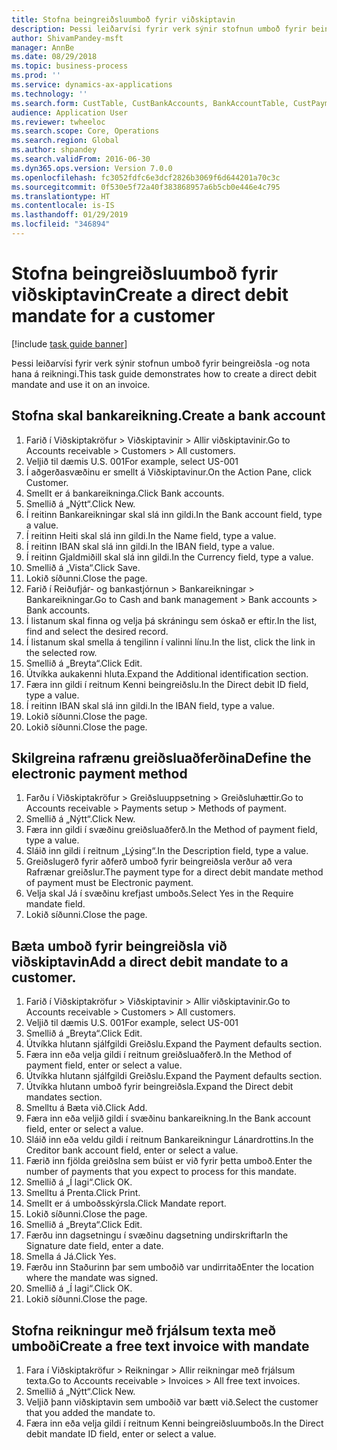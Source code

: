 ```yaml
---
title: Stofna beingreiðsluumboð fyrir viðskiptavin
description: Þessi leiðarvísi fyrir verk sýnir stofnun umboð fyrir beingreiðsla -og nota hana á reikningi.
author: ShivamPandey-msft
manager: AnnBe
ms.date: 08/29/2018
ms.topic: business-process
ms.prod: ''
ms.service: dynamics-ax-applications
ms.technology: ''
ms.search.form: CustTable, CustBankAccounts, BankAccountTable, CustPaymMode, CustDirectDebitMandate, BankAccountTableLookUp, SrsReportViewerForm,  LogisticsAddressCityLookup, CustFreeInvoice, CustTableLookup
audience: Application User
ms.reviewer: twheeloc
ms.search.scope: Core, Operations
ms.search.region: Global
ms.author: shpandey
ms.search.validFrom: 2016-06-30
ms.dyn365.ops.version: Version 7.0.0
ms.openlocfilehash: fc3052fdfc6e3dcf2826b3069f6d644201a70c3c
ms.sourcegitcommit: 0f530e5f72a40f383868957a6b5cb0e446e4c795
ms.translationtype: HT
ms.contentlocale: is-IS
ms.lasthandoff: 01/29/2019
ms.locfileid: "346894"
---
```

# <a name="create-a-direct-debit-mandate-for-a-customer"></a><span data-ttu-id="6277c-103">Stofna beingreiðsluumboð fyrir viðskiptavin</span><span class="sxs-lookup"><span data-stu-id="6277c-103">Create a direct debit mandate for a customer</span></span>

[!include [task guide banner](../../includes/task-guide-banner.md)]

<span data-ttu-id="6277c-104">Þessi leiðarvísi fyrir verk sýnir stofnun umboð fyrir beingreiðsla -og nota hana á reikningi.</span><span class="sxs-lookup"><span data-stu-id="6277c-104">This task guide demonstrates how to create a direct debit mandate and use it on an invoice.</span></span>


## <a name="create-a-bank-account"></a><span data-ttu-id="6277c-105">Stofna skal bankareikning.</span><span class="sxs-lookup"><span data-stu-id="6277c-105">Create a bank account</span></span>
1. <span data-ttu-id="6277c-106">Farið í Viðskiptakröfur > Viðskiptavinir > Allir viðskiptavinir.</span><span class="sxs-lookup"><span data-stu-id="6277c-106">Go to Accounts receivable > Customers > All customers.</span></span>
2. <span data-ttu-id="6277c-107">Veljið til dæmis U.S. 001</span><span class="sxs-lookup"><span data-stu-id="6277c-107">For example, select US-001</span></span>
3. <span data-ttu-id="6277c-108">Í aðgerðasvæðinu er smellt á Viðskiptavinur.</span><span class="sxs-lookup"><span data-stu-id="6277c-108">On the Action Pane, click Customer.</span></span>
4. <span data-ttu-id="6277c-109">Smellt er á bankareikninga.</span><span class="sxs-lookup"><span data-stu-id="6277c-109">Click Bank accounts.</span></span>
5. <span data-ttu-id="6277c-110">Smellið á „Nýtt“.</span><span class="sxs-lookup"><span data-stu-id="6277c-110">Click New.</span></span>
6. <span data-ttu-id="6277c-111">Í reitinn Bankareikningar skal slá inn gildi.</span><span class="sxs-lookup"><span data-stu-id="6277c-111">In the Bank account field, type a value.</span></span>
7. <span data-ttu-id="6277c-112">Í reitinn Heiti skal slá inn gildi.</span><span class="sxs-lookup"><span data-stu-id="6277c-112">In the Name field, type a value.</span></span>
8. <span data-ttu-id="6277c-113">Í reitinn IBAN skal slá inn gildi.</span><span class="sxs-lookup"><span data-stu-id="6277c-113">In the IBAN field, type a value.</span></span>
9. <span data-ttu-id="6277c-114">Í reitinn Gjaldmiðill skal slá inn gildi.</span><span class="sxs-lookup"><span data-stu-id="6277c-114">In the Currency field, type a value.</span></span>
10. <span data-ttu-id="6277c-115">Smellið á „Vista“.</span><span class="sxs-lookup"><span data-stu-id="6277c-115">Click Save.</span></span>
11. <span data-ttu-id="6277c-116">Lokið síðunni.</span><span class="sxs-lookup"><span data-stu-id="6277c-116">Close the page.</span></span>
12. <span data-ttu-id="6277c-117">Farið í Reiðufjár- og bankastjórnun > Bankareikningar > Bankareikningar.</span><span class="sxs-lookup"><span data-stu-id="6277c-117">Go to Cash and bank management > Bank accounts > Bank accounts.</span></span>
13. <span data-ttu-id="6277c-118">Í listanum skal finna og velja þá skráningu sem óskað er eftir.</span><span class="sxs-lookup"><span data-stu-id="6277c-118">In the list, find and select the desired record.</span></span>
14. <span data-ttu-id="6277c-119">Í listanum skal smella á tengilinn í valinni línu.</span><span class="sxs-lookup"><span data-stu-id="6277c-119">In the list, click the link in the selected row.</span></span>
15. <span data-ttu-id="6277c-120">Smellið á „Breyta“.</span><span class="sxs-lookup"><span data-stu-id="6277c-120">Click Edit.</span></span>
16. <span data-ttu-id="6277c-121">Útvíkka aukakenni hluta.</span><span class="sxs-lookup"><span data-stu-id="6277c-121">Expand the Additional identification section.</span></span>
17. <span data-ttu-id="6277c-122">Færa inn gildi í reitnum Kenni beingreiðslu.</span><span class="sxs-lookup"><span data-stu-id="6277c-122">In the Direct debit ID field, type a value.</span></span>
18. <span data-ttu-id="6277c-123">Í reitinn IBAN skal slá inn gildi.</span><span class="sxs-lookup"><span data-stu-id="6277c-123">In the IBAN field, type a value.</span></span>
19. <span data-ttu-id="6277c-124">Lokið síðunni.</span><span class="sxs-lookup"><span data-stu-id="6277c-124">Close the page.</span></span>
20. <span data-ttu-id="6277c-125">Lokið síðunni.</span><span class="sxs-lookup"><span data-stu-id="6277c-125">Close the page.</span></span>

## <a name="define-the-electronic-payment-method"></a><span data-ttu-id="6277c-126">Skilgreina rafrænu greiðsluaðferðina</span><span class="sxs-lookup"><span data-stu-id="6277c-126">Define the electronic payment method</span></span>
1. <span data-ttu-id="6277c-127">Farðu í Viðskiptakröfur > Greiðsluuppsetning > Greiðsluhættir.</span><span class="sxs-lookup"><span data-stu-id="6277c-127">Go to Accounts receivable > Payments setup > Methods of payment.</span></span>
2. <span data-ttu-id="6277c-128">Smellið á „Nýtt“.</span><span class="sxs-lookup"><span data-stu-id="6277c-128">Click New.</span></span>
3. <span data-ttu-id="6277c-129">Færa inn gildi í svæðinu greiðsluaðferð.</span><span class="sxs-lookup"><span data-stu-id="6277c-129">In the Method of payment field, type a value.</span></span>
4. <span data-ttu-id="6277c-130">Sláið inn gildi í reitnum „Lýsing“.</span><span class="sxs-lookup"><span data-stu-id="6277c-130">In the Description field, type a value.</span></span>
5. <span data-ttu-id="6277c-131">Greiðslugerð fyrir aðferð umboð fyrir beingreiðsla verður að vera Rafrænar greiðslur.</span><span class="sxs-lookup"><span data-stu-id="6277c-131">The payment type for a direct debit mandate method of payment must be Electronic payment.</span></span>
6. <span data-ttu-id="6277c-132">Velja skal Já í svæðinu krefjast umboðs.</span><span class="sxs-lookup"><span data-stu-id="6277c-132">Select Yes in the Require mandate field.</span></span>
7. <span data-ttu-id="6277c-133">Lokið síðunni.</span><span class="sxs-lookup"><span data-stu-id="6277c-133">Close the page.</span></span>

## <a name="add-a-direct-debit-mandate-to-a-customer"></a><span data-ttu-id="6277c-134">Bæta umboð fyrir beingreiðsla við viðskiptavin</span><span class="sxs-lookup"><span data-stu-id="6277c-134">Add a direct debit mandate to a customer.</span></span>
1. <span data-ttu-id="6277c-135">Farið í Viðskiptakröfur > Viðskiptavinir > Allir viðskiptavinir.</span><span class="sxs-lookup"><span data-stu-id="6277c-135">Go to Accounts receivable > Customers > All customers.</span></span>
2. <span data-ttu-id="6277c-136">Veljið til dæmis U.S. 001</span><span class="sxs-lookup"><span data-stu-id="6277c-136">For example, select US-001</span></span>
3. <span data-ttu-id="6277c-137">Smellið á „Breyta“.</span><span class="sxs-lookup"><span data-stu-id="6277c-137">Click Edit.</span></span>
4. <span data-ttu-id="6277c-138">Útvíkka hlutann sjálfgildi Greiðslu.</span><span class="sxs-lookup"><span data-stu-id="6277c-138">Expand the Payment defaults section.</span></span>
5. <span data-ttu-id="6277c-139">Færa inn eða velja gildi í reitnum greiðsluaðferð.</span><span class="sxs-lookup"><span data-stu-id="6277c-139">In the Method of payment field, enter or select a value.</span></span>
6. <span data-ttu-id="6277c-140">Útvíkka hlutann sjálfgildi Greiðslu.</span><span class="sxs-lookup"><span data-stu-id="6277c-140">Expand the Payment defaults section.</span></span>
7. <span data-ttu-id="6277c-141">Útvíkka hlutann umboð fyrir beingreiðsla.</span><span class="sxs-lookup"><span data-stu-id="6277c-141">Expand the Direct debit mandates section.</span></span>
8. <span data-ttu-id="6277c-142">Smelltu á Bæta við.</span><span class="sxs-lookup"><span data-stu-id="6277c-142">Click Add.</span></span>
9. <span data-ttu-id="6277c-143">Færa inn eða veljið gildi í svæðinu bankareikning.</span><span class="sxs-lookup"><span data-stu-id="6277c-143">In the Bank account field, enter or select a value.</span></span>
10. <span data-ttu-id="6277c-144">Sláið inn eða veldu gildi í reitnum Bankareikningur Lánardrottins.</span><span class="sxs-lookup"><span data-stu-id="6277c-144">In the Creditor bank account field, enter or select a value.</span></span>
11. <span data-ttu-id="6277c-145">Færið inn fjölda greiðslna sem búist er við fyrir þetta umboð.</span><span class="sxs-lookup"><span data-stu-id="6277c-145">Enter the number of payments that you expect to process for this mandate.</span></span>
12. <span data-ttu-id="6277c-146">Smellið á „Í lagi“.</span><span class="sxs-lookup"><span data-stu-id="6277c-146">Click OK.</span></span>
13. <span data-ttu-id="6277c-147">Smelltu á Prenta.</span><span class="sxs-lookup"><span data-stu-id="6277c-147">Click Print.</span></span>
14. <span data-ttu-id="6277c-148">Smellt er á umboðsskýrsla.</span><span class="sxs-lookup"><span data-stu-id="6277c-148">Click Mandate report.</span></span>
15. <span data-ttu-id="6277c-149">Lokið síðunni.</span><span class="sxs-lookup"><span data-stu-id="6277c-149">Close the page.</span></span>
16. <span data-ttu-id="6277c-150">Smellið á „Breyta“.</span><span class="sxs-lookup"><span data-stu-id="6277c-150">Click Edit.</span></span>
17. <span data-ttu-id="6277c-151">Færðu inn dagsetningu í svæðinu dagsetning undirskriftar</span><span class="sxs-lookup"><span data-stu-id="6277c-151">In the Signature date field, enter a date.</span></span>
18. <span data-ttu-id="6277c-152">Smella á Já.</span><span class="sxs-lookup"><span data-stu-id="6277c-152">Click Yes.</span></span>
19. <span data-ttu-id="6277c-153">Færðu inn Staðurinn þar sem umboðið var undirritað</span><span class="sxs-lookup"><span data-stu-id="6277c-153">Enter the location where the mandate was signed.</span></span>
20. <span data-ttu-id="6277c-154">Smellið á „Í lagi“.</span><span class="sxs-lookup"><span data-stu-id="6277c-154">Click OK.</span></span>
21. <span data-ttu-id="6277c-155">Lokið síðunni.</span><span class="sxs-lookup"><span data-stu-id="6277c-155">Close the page.</span></span>

## <a name="create-a-free-text-invoice-with-mandate"></a><span data-ttu-id="6277c-156">Stofna reikningur með frjálsum texta með umboði</span><span class="sxs-lookup"><span data-stu-id="6277c-156">Create a free text invoice with mandate</span></span>
1. <span data-ttu-id="6277c-157">Fara í Viðskiptakröfur > Reikningar > Allir reikningar með frjálsum texta.</span><span class="sxs-lookup"><span data-stu-id="6277c-157">Go to Accounts receivable > Invoices > All free text invoices.</span></span>
2. <span data-ttu-id="6277c-158">Smellið á „Nýtt“.</span><span class="sxs-lookup"><span data-stu-id="6277c-158">Click New.</span></span>
3. <span data-ttu-id="6277c-159">Veljið þann viðskiptavin sem umboðið var bætt við.</span><span class="sxs-lookup"><span data-stu-id="6277c-159">Select the customer that you added the mandate to.</span></span>
4. <span data-ttu-id="6277c-160">Færa inn eða velja gildi í reitnum Kenni beingreiðsluumboðs.</span><span class="sxs-lookup"><span data-stu-id="6277c-160">In the Direct debit mandate ID field, enter or select a value.</span></span>

